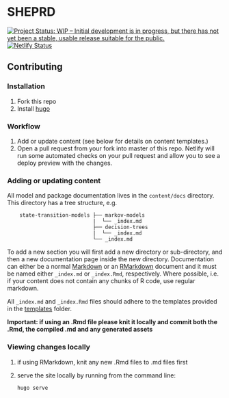 # SHEPRD

[![Project Status: WIP – Initial development is in progress, but there has not yet been a stable, usable release suitable for the public.](https://www.repostatus.org/badges/latest/wip.svg)](https://www.repostatus.org/#wip) [![Netlify Status](https://api.netlify.com/api/v1/badges/92f3efe9-8473-4ebd-a29d-bb9fbb93f8dc/deploy-status)](https://app.netlify.com/sites/hermes-sheprd/deploys)

## Contributing

### Installation

1. Fork this repo
1. Install [hugo](https://gohugo.io/getting-started/installing/)

### Workflow
1. Add or update content (see below for details on content templates.)
1. Open a pull request from your fork into master of this repo. Netlify will run some 
automated checks on your pull request and allow you to see a deploy preview with the changes.

### Adding or updating content

All model and package documentation lives in the `content/docs` directory. This directory has a tree structure, 
e.g.

```
    state-transition-models ├── markov-models
                            |  └── _index.md
                            ├── decision-trees
                            |  └── _index.md
                            └── _index.md
```

To add a new section you will first add a new directory or sub-directory, and then a new documentation page inside 
the new directory.
Documentation can either be a normal 
[Markdown](https://www.markdownguide.org/cheat-sheet/) or an [RMarkdown](https://rstudio.com/wp-content/uploads/2015/02/rmarkdown-cheatsheet.pdf) document
and it must be named either `_index.md` or `_index.Rmd`, respectively. Where possible, i.e. if your content does not 
contain any chunks of R code, use regular markdown.

All `_index.md` and `_index.Rmd` files should adhere to the templates provided in the 
[templates](https://github.com/HealthEconomicsHackathon/SHEPRD/tree/master/templates) folder.

**Important: if using an .Rmd file please knit it locally and commit both the .Rmd, the compiled .md and any 
generated assets** 

### Viewing changes locally

1. if using RMarkdown, knit any new .Rmd files to .md files first
     
1. serve the site locally by running from the command line:

    `hugo serve`

